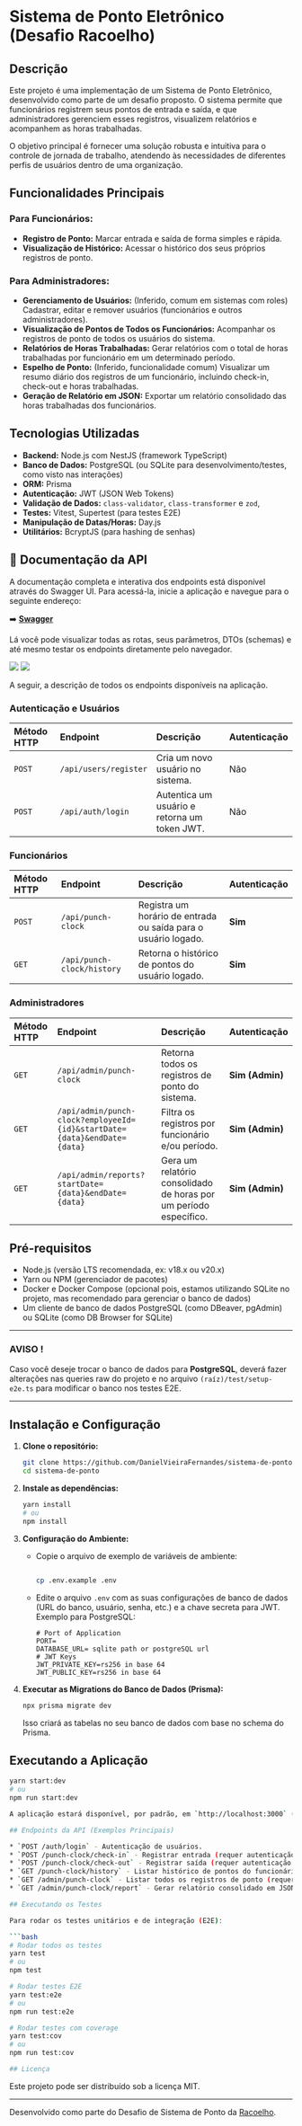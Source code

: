 # Sistema de Ponto Eletrônico (Desafio Racoelho)

## Descrição

Este projeto é uma implementação de um Sistema de Ponto Eletrônico, desenvolvido como parte de um desafio proposto. O sistema permite que funcionários registrem seus pontos de entrada e saída, e que administradores gerenciem esses registros, visualizem relatórios e acompanhem as horas trabalhadas.

O objetivo principal é fornecer uma solução robusta e intuitiva para o controle de jornada de trabalho, atendendo às necessidades de diferentes perfis de usuários dentro de uma organização.

## Funcionalidades Principais

### Para Funcionários:
* **Registro de Ponto:** Marcar entrada e saída de forma simples e rápida.
* **Visualização de Histórico:** Acessar o histórico dos seus próprios registros de ponto.

### Para Administradores:
* **Gerenciamento de Usuários:** (Inferido, comum em sistemas com roles) Cadastrar, editar e remover usuários (funcionários e outros administradores).
* **Visualização de Pontos de Todos os Funcionários:** Acompanhar os registros de ponto de todos os usuários do sistema.
* **Relatórios de Horas Trabalhadas:** Gerar relatórios com o total de horas trabalhadas por funcionário em um determinado período.
* **Espelho de Ponto:** (Inferido, funcionalidade comum) Visualizar um resumo diário dos registros de um funcionário, incluindo check-in, check-out e horas trabalhadas.
* **Geração de Relatório em JSON:** Exportar um relatório consolidado das horas trabalhadas dos funcionários.

## Tecnologias Utilizadas

* **Backend:** Node.js com NestJS (framework TypeScript)
* **Banco de Dados:** PostgreSQL (ou SQLite para desenvolvimento/testes, como visto nas interações)
* **ORM:** Prisma
* **Autenticação:** JWT (JSON Web Tokens)
* **Validação de Dados:** `class-validator`, `class-transformer` e `zod`,
* **Testes:** Vitest, Supertest (para testes E2E)
* **Manipulação de Datas/Horas:** Day.js
* **Utilitários:** BcryptJS (para hashing de senhas)

## 🚀 Documentação da API

A documentação completa e interativa dos endpoints está disponível através do Swagger UI. Para acessá-la, inicie a aplicação e navegue para o seguinte endereço:

➡️ **[Swagger](http://localhost:3000/api)**

Lá você pode visualizar todas as rotas, seus parâmetros, DTOs (schemas) e até mesmo testar os endpoints diretamente pelo navegador.


<img src='./assets/readme/swagger-01.png' />
<img src='./assets/readme/swagger-02.png' />

A seguir, a descrição de todos os endpoints disponíveis na aplicação.

### Autenticação e Usuários

| Método HTTP | Endpoint                  | Descrição                                         | Autenticação |
| :---------- | :------------------------ | :------------------------------------------------ | :----------- |
| `POST`      | `/api/users/register`     | Cria um novo usuário no sistema.                  | Não          |
| `POST`      | `/api/auth/login`         | Autentica um usuário e retorna um token JWT.      | Não          |

### Funcionários

| Método HTTP | Endpoint                  | Descrição                                                      | Autenticação |
| :---------- | :------------------------ | :------------------------------------------------------------- | :----------- |
| `POST`      | `/api/punch-clock`        | Registra um horário de entrada ou saída para o usuário logado. | **Sim** |
| `GET`       | `/api/punch-clock/history`| Retorna o histórico de pontos do usuário logado.               | **Sim** |

### Administradores

| Método HTTP | Endpoint                                                              | Descrição                                                                 | Autenticação   |
| :---------- | :-------------------------------------------------------------------- | :------------------------------------------------------------------------ | :------------- |
| `GET`       | `/api/admin/punch-clock`                                              | Retorna todos os registros de ponto do sistema.                           | **Sim (Admin)**|
| `GET`       | `/api/admin/punch-clock?employeeId={id}&startDate={data}&endDate={data}`| Filtra os registros por funcionário e/ou período.                         | **Sim (Admin)**|
| `GET`       | `/api/admin/reports?startDate={data}&endDate={data}`                  | Gera um relatório consolidado de horas por um período específico.         | **Sim (Admin)**|


## Pré-requisitos

* Node.js (versão LTS recomendada, ex: v18.x ou v20.x)
* Yarn ou NPM (gerenciador de pacotes)
* Docker e Docker Compose (opcional pois, estamos utilizando SQLite no projeto, mas recomendado para gerenciar o banco de dados)
* Um cliente de banco de dados PostgreSQL (como DBeaver, pgAdmin) ou SQLite (como DB Browser for SQLite)

---
### AVISO !

Caso você deseje trocar o banco de dados para **PostgreSQL**, deverá fazer alterações nas queries raw do projeto e no arquivo `(raíz)/test/setup-e2e.ts` para modificar o banco nos testes E2E.

---

## Instalação e Configuração

1.  **Clone o repositório:**
    ```bash
    git clone https://github.com/DanielVieiraFernandes/sistema-de-ponto.git
    cd sistema-de-ponto
    ```

2.  **Instale as dependências:**
    ```bash
    yarn install
    # ou
    npm install
    ```

3.  **Configuração do Ambiente:**
    * Copie o arquivo de exemplo de variáveis de ambiente:
        ```bash
        
        cp .env.example .env
        ```
    * Edite o arquivo `.env` com as suas configurações de banco de dados (URL do banco, usuário, senha, etc.) e a chave secreta para JWT.
        Exemplo para PostgreSQL:
        ```env
       # Port of Application 
       PORT= 
       DATABASE_URL= sqlite path or postgreSQL url 
       # JWT Keys
       JWT_PRIVATE_KEY=rs256 in base 64
       JWT_PUBLIC_KEY=rs256 in base 64
        ```

4.  **Executar as Migrations do Banco de Dados (Prisma):**
    ```bash
    npx prisma migrate dev
    ```
    Isso criará as tabelas no seu banco de dados com base no schema do Prisma.


## Executando a Aplicação

```bash
yarn start:dev
# ou
npm run start:dev

A aplicação estará disponível, por padrão, em `http://localhost:3000` (ou a porta configurada no seu projeto).

## Endpoints da API (Exemplos Principais)

* `POST /auth/login` - Autenticação de usuários.
* `POST /punch-clock/check-in` - Registrar entrada (requer autenticação de funcionário).
* `POST /punch-clock/check-out` - Registrar saída (requer autenticação de funcionário).
* `GET /punch-clock/history` - Listar histórico de pontos do funcionário logado (com paginação).
* `GET /admin/punch-clock` - Listar todos os registros de ponto (requer autenticação de ADMIN, com paginação e filtro por `employeeId`).
* `GET /admin/punch-clock/report` - Gerar relatório consolidado em JSON (requer autenticação de ADMIN, com filtro opcional por `employeeId`).

## Executando os Testes

Para rodar os testes unitários e de integração (E2E):

```bash
# Rodar todos os testes
yarn test
# ou
npm test

# Rodar testes E2E
yarn test:e2e
# ou
npm run test:e2e

# Rodar testes com coverage
yarn test:cov
# ou
npm run test:cov

## Licença
```

Este projeto pode ser distribuído sob a licença MIT.

---

Desenvolvido como parte do Desafio de Sistema de Ponto da [Racoelho](https://racoelho.com.br/).